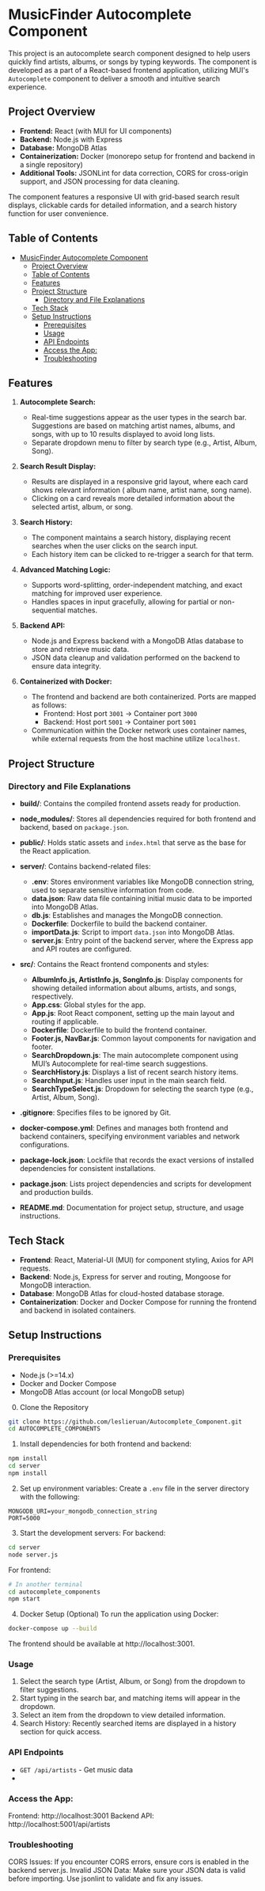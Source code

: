 # MusicFinder Autocomplete Component

This project is an autocomplete search component designed to help users quickly find artists, albums, or songs by typing keywords. The component is developed as a part of a React-based frontend application, utilizing MUI's `Autocomplete` component to deliver a smooth and intuitive search experience.

## Project Overview

- **Frontend:** React (with MUI for UI components)
- **Backend:** Node.js with Express
- **Database:** MongoDB Atlas
- **Containerization:** Docker (monorepo setup for frontend and backend in a single repository)
- **Additional Tools:** JSONLint for data correction, CORS for cross-origin support, and JSON processing for data cleaning.

The component features a responsive UI with grid-based search result displays, clickable cards for detailed information, and a search history function for user convenience.

## Table of Contents

- [MusicFinder Autocomplete Component](#musicfinder-autocomplete-component)
  - [Project Overview](#project-overview)
  - [Table of Contents](#table-of-contents)
  - [Features](#features)
  - [Project Structure](#project-structure)
    - [Directory and File Explanations](#directory-and-file-explanations)
  - [Tech Stack](#tech-stack)
  - [Setup Instructions](#setup-instructions)
    - [Prerequisites](#prerequisites)
    - [Usage](#usage)
    - [API Endpoints](#api-endpoints)
    - [Access the App:](#access-the-app)
    - [Troubleshooting](#troubleshooting)


## Features
1. **Autocomplete Search:** 
   - Real-time suggestions appear as the user types in the search bar. Suggestions are based on matching artist names, albums, and songs, with up to 10 results displayed to avoid long lists.
   - Separate dropdown menu to filter by search type (e.g., Artist, Album, Song).

2. **Search Result Display:**
   - Results are displayed in a responsive grid layout, where each card shows relevant information ( album name, artist name, song name).
   - Clicking on a card reveals more detailed information about the selected artist, album, or song.

3. **Search History:**
   - The component maintains a search history, displaying recent searches when the user clicks on the search input.
   - Each history item can be clicked to re-trigger a search for that term.

4. **Advanced Matching Logic:**
   - Supports word-splitting, order-independent matching, and exact matching for improved user experience.
   - Handles spaces in input gracefully, allowing for partial or non-sequential matches.

5. **Backend API:**
   - Node.js and Express backend with a MongoDB Atlas database to store and retrieve music data.
   - JSON data cleanup and validation performed on the backend to ensure data integrity.

6. **Containerized with Docker:**
   - The frontend and backend are both containerized. Ports are mapped as follows:
     - Frontend: Host port `3001` -> Container port `3000`
     - Backend: Host port `5001` -> Container port `5001`
   - Communication within the Docker network uses container names, while external requests from the host machine utilize `localhost`.

## Project Structure

### Directory and File Explanations

- **build/**: Contains the compiled frontend assets ready for production.
- **node_modules/**: Stores all dependencies required for both frontend and backend, based on `package.json`.
- **public/**: Holds static assets and `index.html` that serve as the base for the React application.

- **server/**: Contains backend-related files:
  - **.env**: Stores environment variables like MongoDB connection string, used to separate sensitive information from code.
  - **data.json**: Raw data file containing initial music data to be imported into MongoDB Atlas.
  - **db.js**: Establishes and manages the MongoDB connection.
  - **Dockerfile**: Dockerfile to build the backend container.
  - **importData.js**: Script to import `data.json` into MongoDB Atlas.
  - **server.js**: Entry point of the backend server, where the Express app and API routes are configured.

- **src/**: Contains the React frontend components and styles:
  - **AlbumInfo.js, ArtistInfo.js, SongInfo.js**: Display components for showing detailed information about albums, artists, and songs, respectively.
  - **App.css**: Global styles for the app.
  - **App.js**: Root React component, setting up the main layout and routing if applicable.
  - **Dockerfile**: Dockerfile to build the frontend container.
  - **Footer.js, NavBar.js**: Common layout components for navigation and footer.
  - **SearchDropdown.js**: The main autocomplete component using MUI’s Autocomplete for real-time search suggestions.
  - **SearchHistory.js**: Displays a list of recent search history items.
  - **SearchInput.js**: Handles user input in the main search field.
  - **SearchTypeSelect.js**: Dropdown for selecting the search type (e.g., Artist, Album, Song).

- **.gitignore**: Specifies files to be ignored by Git.
- **docker-compose.yml**: Defines and manages both frontend and backend containers, specifying environment variables and network configurations.
- **package-lock.json**: Lockfile that records the exact versions of installed dependencies for consistent installations.
- **package.json**: Lists project dependencies and scripts for development and production builds.
- **README.md**: Documentation for project setup, structure, and usage instructions.

## Tech Stack

- **Frontend**: React, Material-UI (MUI) for component styling, Axios for API requests.
- **Backend**: Node.js, Express for server and routing, Mongoose for MongoDB interaction.
- **Database**: MongoDB Atlas for cloud-hosted database storage.
- **Containerization**: Docker and Docker Compose for running the frontend and backend in isolated containers.

## Setup Instructions

### Prerequisites

- Node.js (>=14.x)
- Docker and Docker Compose
- MongoDB Atlas account (or local MongoDB setup)

0. Clone the Repository

```bash
git clone https://github.com/leslieruan/Autocomplete_Component.git
cd AUTOCOMPLETE_COMPONENTS
```

1. Install dependencies for both frontend and backend:
```bash
npm install
cd server
npm install
```
2. Set up environment variables:
Create a `.env` file in the server directory with the following:
```
MONGODB_URI=your_mongodb_connection_string
PORT=5000
```
3. Start the development servers:
For backend:
```bash
cd server
node server.js
```
For frontend:
```bash
# In another terminal
cd autocomplete_components
npm start
```
4. Docker Setup (Optional)
To run the application using Docker:
```bash
docker-compose up --build
```
The frontend should be available at http://localhost:3001.

###  Usage
1. Select the search type (Artist, Album, or Song) from the dropdown to filter suggestions.
2. Start typing in the search bar, and matching items will appear in the dropdown.
3. Select an item from the dropdown to view detailed information.
4. Search History: Recently searched items are displayed in a history section for quick access.

### API Endpoints

- `GET /api/artists` - Get music data
- 
### Access the App:

Frontend: http://localhost:3001
Backend API: http://localhost:5001/api/artists

###  Troubleshooting
CORS Issues: If you encounter CORS errors, ensure cors is enabled in the backend server.js.
Invalid JSON Data: Make sure your JSON data is valid before importing. Use jsonlint to validate and fix any issues.


